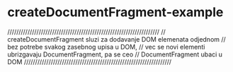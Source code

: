 # createDocumentFragment-example

 ////////////////////////////////////////////////////////////////////
 // createDocumentFragment sluzi za dodavanje DOM elemenata odjednom
 // bez potrebe svakog zasebnog upisa u DOM, 
 // vec se novi elementi ubrizgavaju DocumentFragment, pa se ceo
 // DocumentFragment ubaci u DOM
 //////////////////////////////////////////////////////////////////
 
 
